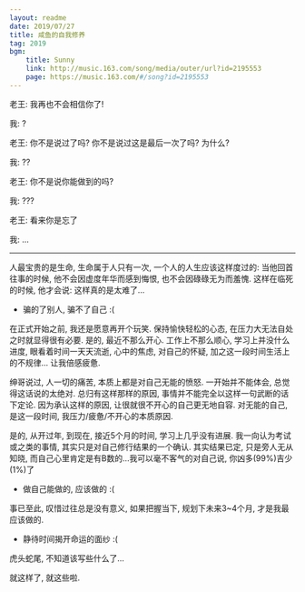 ```yaml
---
layout: readme
date: 2019/07/27
title: 咸鱼的自我修养
tag: 2019
bgm:
    title: Sunny
    link: http://music.163.com/song/media/outer/url?id=2195553
    page: https://music.163.com/#/song?id=2195553
---
```


老王: 我再也不会相信你了!

我: ?

老王: 你不是说过了吗? 你不是说过这是最后一次了吗? 为什么?

我: ??

老王: 你不是说你能做到的吗?

我: ???

老王: 看来你是忘了

我: ...

---

人最宝贵的是生命, 生命属于人只有一次, 一个人的人生应该这样度过的: 当他回首往事的时候, 他不会因虚度年华而感到悔恨, 也不会因碌碌无为而羞愧. 这样在临死的时候, 他才会说: 这样真的是太难了...

- 骗的了别人, 骗不了自己 :(

在正式开始之前, 我还是愿意再开个玩笑. 保持愉快轻松的心态, 在压力大无法自处之时就显得很有必要. 是的, 最近不那么开心. 工作上不那么顺心, 学习上并没什么进度, 眼看着时间一天天流逝, 心中的焦虑, 对自己的怀疑, 加之这一段时间生活上的不规律... 让我倍感疲惫. 

绅哥说过, 人一切的痛苦, 本质上都是对自己无能的愤怒. 一开始并不能体会, 总觉得这话说的太绝对. 总归有这样那样的原因, 事情并不能完全以这样一句武断的话下定论. 因为承认这样的原因, 让很就很不开心的自己更无地自容. 对无能的自己, 是这一段时间, 我压力/疲惫/不开心的本质原因.

是的, 从开过年, 到现在, 接近5个月的时间, 学习上几乎没有进展. 我一向认为考试或之类的事情, 其实只是对自己修行结果的一个确认. 其实结果已定, 只是旁人无从知晓, 而自己心里肯定是有B数的...我可以毫不客气的对自己说, 你凶多(99%)吉少(1%)了

- 做自己能做的, 应该做的 :(

事已至此, 叹惜过往总是没有意义, 如果把握当下, 规划下未来3~4个月, 才是我最应该做的. 

- 静待时间揭开命运的面纱 :(

虎头蛇尾, 不知道该写些什么了...

就这样了, 就这些啦. 
